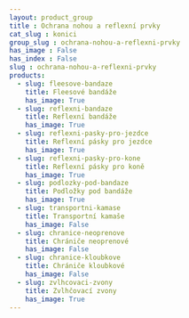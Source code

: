 ```yaml
---
layout: product_group
title : Ochrana nohou a reflexní prvky
cat_slug : konici
group_slug : ochrana-nohou-a-reflexni-prvky
has_image : False
has_index : False
slug : ochrana-nohou-a-reflexni-prvky
products:
  - slug: fleesove-bandaze
    title: Fleesové bandáže
    has_image: True
  - slug: reflexni-bandaze
    title: Reflexní bandáže
    has_image: True
  - slug: reflexni-pasky-pro-jezdce
    title: Reflexní pásky pro jezdce
    has_image: True
  - slug: reflexni-pasky-pro-kone
    title: Reflexní pásky pro koně
    has_image: True
  - slug: podlozky-pod-bandaze
    title: Podložky pod bandáže
    has_image: True
  - slug: transportni-kamase
    title: Transportní kamaše
    has_image: False
  - slug: chranice-neoprenove
    title: Chrániče neoprenové
    has_image: False
  - slug: chranice-kloubkove
    title: Chrániče kloubkové
    has_image: False
  - slug: zvlhcovaci-zvony
    title: Zvlhčovací zvony
    has_image: True
---
```


